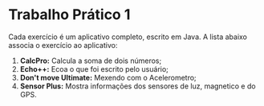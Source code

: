 # Trabalho Prático 1

Cada exercício é um aplicativo completo, escrito em Java.
A lista abaixo associa o exercício ao aplicativo:

1. **CalcPro:** Calcula a soma de dois números;
2. **Echo++:** Ecoa o que foi escrito pelo usuário;
3. **Don't move Ultimate:** Mexendo com o Acelerometro;
4. **Sensor Plus:** Mostra informações dos sensores de luz, magnetico e do GPS.
